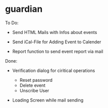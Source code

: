 # guardian

To Do:

- Send HTML Mails with Infos about events
- Send iCal-File for Adding Event to Calender

- Report function to send event report via mail

Done: 

- Verification dialog for ciritical operations
	- Reset password
	- Delete event
	- Unscribe User

- Loading Screen while mail sending